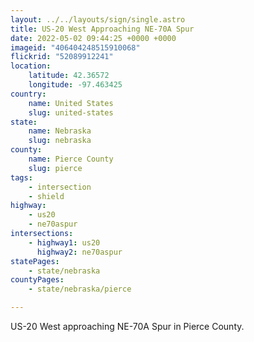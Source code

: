 ```yaml
---
layout: ../../layouts/sign/single.astro
title: US-20 West Approaching NE-70A Spur
date: 2022-05-02 09:44:25 +0000 +0000
imageid: "406404248515910068"
flickrid: "52089912241"
location:
    latitude: 42.36572
    longitude: -97.463425
country:
    name: United States
    slug: united-states
state:
    name: Nebraska
    slug: nebraska
county:
    name: Pierce County
    slug: pierce
tags:
    - intersection
    - shield
highway:
    - us20
    - ne70aspur
intersections:
    - highway1: us20
      highway2: ne70aspur
statePages:
    - state/nebraska
countyPages:
    - state/nebraska/pierce

---
```

US-20 West approaching NE-70A Spur in Pierce County.